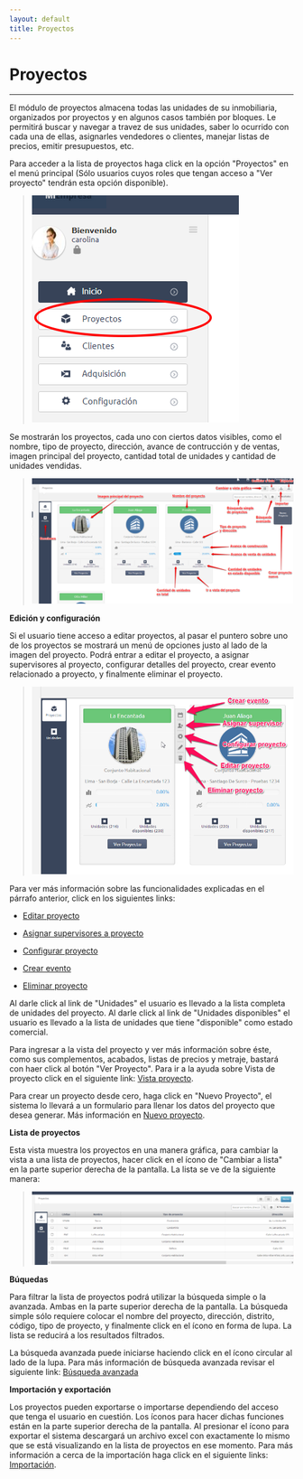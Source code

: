 ```yaml
---
layout: default
title: Proyectos
---
```


# Proyectos
---------------------------------------
  El módulo de proyectos almacena todas las unidades de su inmobiliaria, organizados por proyectos y en algunos casos también por bloques. Le permitirá buscar y navegar a travez de sus unidades, saber lo ocurrido con cada una de ellas, asignarles vendedores o clientes, manejar listas de precios, emitir presupuestos, etc.

  Para acceder a la lista de proyectos haga click en la opción "Proyectos" en el menú principal (Sólo usuarios cuyos roles que tengan acceso a "Ver proyecto" tendrán esta opción disponible).
  >![Proyectos](/images/mproyectos.png)

  Se mostrarán los proyectos, cada uno con ciertos datos visibles, como el nombre, tipo de proyecto, dirección, avance de contrucción y de ventas, imagen principal del proyecto, cantidad total de unidades y cantidad de unidades vendidas.
  >![Proyectos](/images/proyectos.png)

  
  **Edición y configuración**

  Si el usuario tiene acceso a editar proyectos, al pasar el puntero sobre uno de los proyectos se mostrará un menú de opciones justo al lado de la imagen del proyecto. Podrá entrar a editar el proyecto, a asignar supervisores al proyecto, configurar detalles del proyecto, crear evento relacionado a proyecto, y finalmente eliminar el proyecto.
  >![Menú de proyecto](/images/mproyecto.png)

  Para ver más información sobre las funcionalidades explicadas en el párrafo anterior, click en los siguientes links:
  
  * [Editar proyecto](editarproyecto.html)

  * [Asignar supervisores a proyecto](asignarsupervisores.html)

  * [Configurar proyecto](configurarproyecto.html)

  * [Crear evento](crearevento.html)

  * [Eliminar proyecto](eliminarproyecto.html)

  Al darle click al link de "Unidades" el usuario es llevado a la lista completa de unidades del proyecto. Al darle click al link de "Unidades disponibles" el usuario es llevado a la lista de unidades que tiene "disponible" como estado comercial.

  Para ingresar a la vista del proyecto y ver más información sobre éste, como sus complementos, acabados, listas de precios y metraje, bastará con haer click al botón "Ver Proyecto". Para ir a la ayuda sobre Vista de proyecto click en el siguiente link: [Vista proyecto](vistaproyecto.html).

  Para crear un proyecto desde cero, haga click en "Nuevo Proyecto", el sistema lo llevará a un formulario para llenar los datos del proyecto que desea generar. Más información en [Nuevo proyecto](nuevoproyecto.html).

  
  **Lista de proyectos**

  Esta vista muestra los proyectos en una manera gráfica, para cambiar la vista a una lista de proyectos, hacer click en el ícono de "Cambiar a lista" en la parte superior derecha de la pantalla. La lista se ve de la siguiente manera:
  >![Lista de proyectos](/images/listaproyectos.png)  


  **Búquedas**

  Para filtrar la lista de proyectos podrá utilizar la búsqueda simple o la avanzada. Ambas en la parte superior derecha de la pantalla. La búsqueda simple sólo requiere colocar el nombre del proyecto, dirección, distrito, código, tipo de proyecto, y finalmente click en el ícono en forma de lupa. La lista se reducirá a los resultados filtrados.

  La búsqueda avanzada puede iniciarse haciendo click en el ícono circular al lado de la lupa. Para más información de búsqueda avanzada revisar el siguiente link: [Búsqueda avanzada](bavanzada.html)

  **Importación y exportación**

  Los proyectos pueden exportarse o importarse dependiendo del acceso que tenga el usuario en cuestión. Los íconos para hacer dichas funciones están en la parte superior derecha de la pantalla. Al presionar el ícono para exportar el sistema descargará un archivo excel con exactamente lo mismo que se está visualizando en la lista de proyectos en ese momento. Para más información a cerca de la importacíón haga click en el siguiente links: [Importación](importacion.html).


